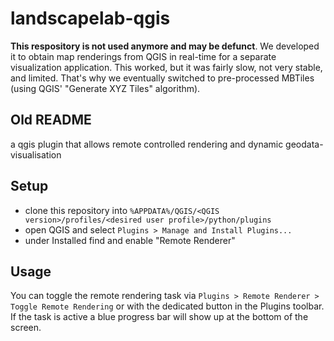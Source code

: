 # landscapelab-qgis

**This respository is not used anymore and may be defunct**. We developed it to obtain map renderings from QGIS in real-time for a separate visualization application. This worked, but it was fairly slow, not very stable, and limited. That's why we eventually switched to pre-processed MBTiles (using QGIS' "Generate XYZ Tiles" algorithm).

## Old README

a qgis plugin that allows remote controlled rendering and dynamic geodata-visualisation

Setup
-----------------

- clone this repository into `%APPDATA%/QGIS/<QGIS version>/profiles/<desired user profile>/python/plugins`
- open QGIS and select `Plugins > Manage and Install Plugins...`
- under Installed find and enable "Remote Renderer"

Usage
-----------------

You can toggle the remote rendering task via `Plugins > Remote Renderer > Toggle Remote Rendering` or with the dedicated button in the Plugins toolbar. If the task is active a blue progress bar will show up at the bottom of the screen.
